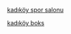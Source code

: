 <a href="http://www.spirrclub.com/">kadıköy spor salonu</a>

<a href="http://www.spirrclub.com/kadikoy-boks-dersleri">kadıköy boks</a>
